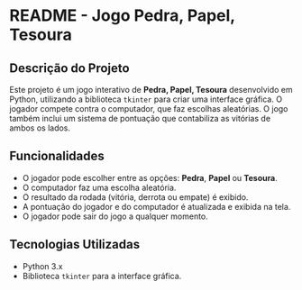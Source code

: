 # README - Jogo Pedra, Papel, Tesoura

## Descrição do Projeto

Este projeto é um jogo interativo de **Pedra, Papel, Tesoura** desenvolvido em Python, utilizando a biblioteca `tkinter` para criar uma interface gráfica. O jogador compete contra o computador, que faz escolhas aleatórias. O jogo também inclui um sistema de pontuação que contabiliza as vitórias de ambos os lados.

## Funcionalidades

- O jogador pode escolher entre as opções: **Pedra**, **Papel** ou **Tesoura**.
- O computador faz uma escolha aleatória.
- O resultado da rodada (vitória, derrota ou empate) é exibido.
- A pontuação do jogador e do computador é atualizada e exibida na tela.
- O jogador pode sair do jogo a qualquer momento.

## Tecnologias Utilizadas

- Python 3.x
- Biblioteca `tkinter` para a interface gráfica.

